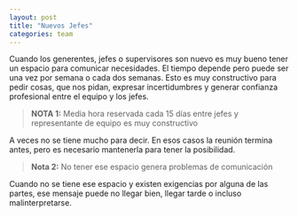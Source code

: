 ```yaml
---
layout: post
title: "Nuevos Jefes"
categories: team
---
```


Cuando los generentes, jefes o supervisores son nuevo <!--more--> es muy bueno tener un espacio para comunicar necesidades. El tiempo depende pero puede ser una vez por semana o cada dos semanas. Esto es muy constructivo para pedir cosas, que nos pidan, expresar incertidumbres y generar confianza profesional entre el equipo y los jefes.

> **NOTA 1:** Media hora reservada cada 15 días entre jefes y representante de equipo es muy constructivo

A veces no se tiene mucho para decir. En esos casos la reunión termina antes, pero es necesario mantenerla para tener la posibilidad.

> **Nota 2:** No tener ese espacio genera problemas de comunicación

Cuando no se tiene ese espacio y existen exigencias por alguna de las partes, ese mensaje puede no llegar bien, llegar tarde o incluso malinterpretarse.
